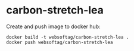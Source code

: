 # carbon-stretch-lea

Create and push image to docker hub:  
````
docker build -t websoftag/carbon-stretch-lea .
docker push websoftag/carbon-stretch-lea
